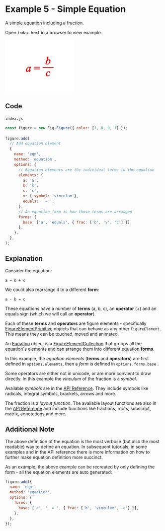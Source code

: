 # Example 5 - Simple Equation

A simple equation including a fraction.

Open `index.html` in a browser to view example.

![](example.png)

## Code
`index.js`
```js
const figure = new Fig.Figure({ color: [1, 0, 0, 1] });

figure.add(
  // Add equation element
  {
    name: 'eqn',
    method: 'equation',
    options: {
      // Equation elements are the individual terms in the equation
      elements: {
        a: 'a',
        b: 'b',
        c: 'c',
        v: { symbol: 'vinculum'},
        equals: ' = ',
      },
      // An equation form is how those terms are arranged
      forms: {
        base: ['a', 'equals', { frac: ['b', 'v', 'c'] }],
      },
    },
  },
);

```

## Explanation

Consider the equation:

```
a = b + c
```

We could also rearrange it to a different **form**:

```
a - b = c
```

These equations have a number of **terms** (a, b, c), an **operator** (+) and an equals sign (which we will call an **operator**).

Each of these **terms** and **operators** are figure elements - specifically [FigureElementPrimitive](https://airladon.github.io/FigureOne/#figureelementprimitive) objects that can behave as any other `FigureElement`. This means they can be touched, moved and animated.

An [Equation](https://airladon.github.io/FigureOne/#equation) object is a [FigureElementCollection](https://airladon.github.io/FigureOne/#figureelementcollection) that groups all the equation's elements and can arrange them into different equation **forms**.

In this example, the *equation elements* (**terms** and **operators**) are first defined in `options.elements`, then a *form* is defined in `options.forms.base` .

Some operators are either not in unicode, or are more convient to draw directly. In this example the *vinculum* of the fraction is a *symbol*.

Available *symbols* are in the [API Reference](https://airladon.github.io/FigureOne/#equation-symbols). They include symbols like radicals, integral symbols, brackets, arrows and more.

The fraction is a *layout function*. The available layout functions are also in the [API Reference](https://airladon.github.io/FigureOne/#equation-layout) and include functions like fractions, roots, subscript, matrix, annotations and more.

## Additional Note

The above definition of the equation is the most verbose (but also the most readable) way to define an equation. In subsequent tutorials, in some examples and in the API reference there is more information on how to further make equation definition more succinct.

As an example, the above example can be recreated by only defining the form - all the equation elements are auto generated:

```js
figure.add({
  name: 'eqn',
  method: 'equation',
  options: {
    forms: {
      base: ['a', '_ = ', { frac: ['b', 'vinculum', 'c'] }],
    },
  },
});
```